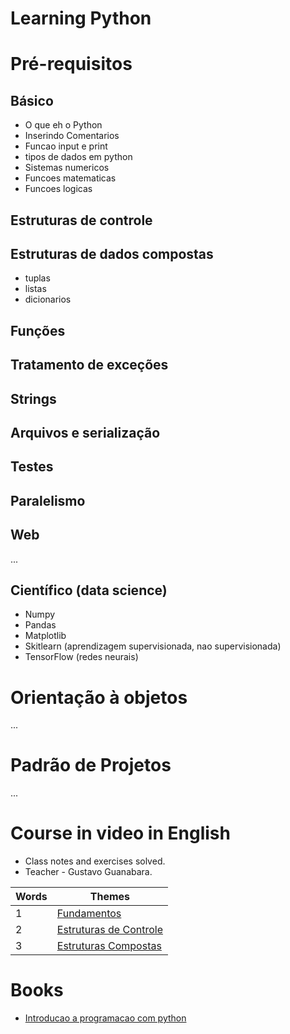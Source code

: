 # **Learning Python**


# Pré-requisitos

## Básico
  - O que eh o Python
  - Inserindo Comentarios
  - Funcao input e print
  - tipos de dados em python
  - Sistemas numericos
  - Funcoes matematicas
  - Funcoes logicas
  
## Estruturas de controle

 
## Estruturas de dados compostas
 - tuplas
 - listas
 - dicionarios
 
 
## Funções

## Tratamento de exceções

## Strings

## Arquivos e serialização

## Testes

## Paralelismo

## Web
...

## Científico (data science)
- Numpy
- Pandas
- Matplotlib
- Skitlearn (aprendizagem supervisionada, nao supervisionada)
- TensorFlow (redes neurais)

# Orientação à objetos
...
# Padrão de Projetos
...
# Course in video in English

- Class notes and exercises solved.
- Teacher - Gustavo Guanabara.

Words   | Themes
-------- | ---
1 | [Fundamentos](https://www.youtube.com/playlist?list=PLHz_AreHm4dlKP6QQCekuIPky1CiwmdI6)
2 | [Estruturas de Controle](https://www.youtube.com/playlist?list=PLHz_AreHm4dk_nZHmxxf_J0WRAqy5Czye)
3 | [Estruturas Compostas](https://www.youtube.com/watch?v=0LB3FSfjvao&list=PLHz_AreHm4dksnH2jVTIVNviIMBVYyFnH)


# Books
- [Introducao a programacao com python]()
